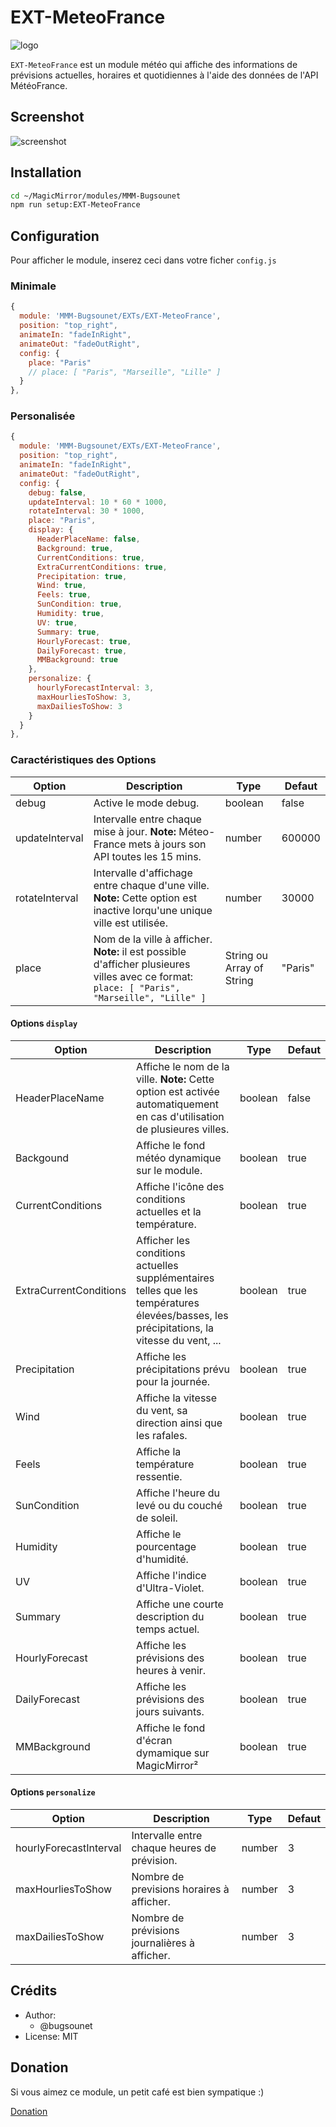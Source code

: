 # EXT-MeteoFrance

![logo](https://github.com/bugsounet/EXT-MeteoFrance/blob/dev/resources/logo.png?raw=true)

`EXT-MeteoFrance` est un module météo qui affiche des informations de prévisions actuelles, horaires et quotidiennes à l'aide des données de l'API MétéoFrance.

## Screenshot

![screenshot](https://raw.githubusercontent.com/bugsounet/EXT-MeteoFrance/dev/screenshot.png)

## Installation

```sh
cd ~/MagicMirror/modules/MMM-Bugsounet
npm run setup:EXT-MeteoFrance
```

## Configuration

Pour afficher le module, inserez ceci dans votre ficher `config.js`

### Minimale

```js
{
  module: 'MMM-Bugsounet/EXTs/EXT-MeteoFrance',
  position: "top_right",
  animateIn: "fadeInRight",
  animateOut: "fadeOutRight",
  config: {
    place: "Paris"
    // place: [ "Paris", "Marseille", "Lille" ]
  }
},
```

### Personalisée

```js
{
  module: 'MMM-Bugsounet/EXTs/EXT-MeteoFrance',
  position: "top_right",
  animateIn: "fadeInRight",
  animateOut: "fadeOutRight",
  config: {
    debug: false,
    updateInterval: 10 * 60 * 1000,
    rotateInterval: 30 * 1000,
    place: "Paris",
    display: {
      HeaderPlaceName: false,
      Background: true,
      CurrentConditions: true,
      ExtraCurrentConditions: true,
      Precipitation: true,
      Wind: true,
      Feels: true,
      SunCondition: true,
      Humidity: true,
      UV: true,
      Summary: true,
      HourlyForecast: true,
      DailyForecast: true,
      MMBackground: true
    },
    personalize: {
      hourlyForecastInterval: 3,
      maxHourliesToShow: 3,
      maxDailiesToShow: 3
    }
  }
},
```

### Caractéristiques des Options

| Option  | Description | Type | Defaut |
| --- | --- | --- | --- |
| debug | Active le mode debug. | boolean | false |
| updateInterval | Intervalle entre chaque mise à jour. **Note:** Méteo-France mets à jours son API toutes les 15 mins.| number |  600000 |
| rotateInterval | Intervalle d'affichage entre chaque d'une ville. **Note:** Cette option est inactive lorqu'une unique ville est utilisée. | number | 30000 |
| place | Nom de la ville à afficher. **Note:** il est possible d'afficher plusieures villes avec ce format: `place: [ "Paris", "Marseille", "Lille" ]` | String ou Array of String | "Paris" |

#### Options `display`

| Option  | Description | Type | Defaut |
| --- | --- | --- | --- |
| HeaderPlaceName | Affiche le nom de la ville. **Note:** Cette option est activée automatiquement en cas d'utilisation de plusieures villes. | boolean | false |
| Backgound | Affiche le fond météo dynamique sur le module. | boolean |  true |
| CurrentConditions | Affiche l'icône des conditions actuelles et la température.| boolean | true |
| ExtraCurrentConditions | Afficher les conditions actuelles supplémentaires telles que les températures élevées/basses, les précipitations, la vitesse du vent, ... | boolean | true |
| Precipitation | Affiche les précipitations prévu pour la journée. | boolean | true |
| Wind | Affiche la vitesse du vent, sa direction ainsi que les rafales. | boolean | true |
| Feels | Affiche la température ressentie. | boolean | true |
| SunCondition | Affiche l'heure du levé ou du couché de soleil. | boolean | true |
| Humidity | Affiche le pourcentage d'humidité. | boolean | true |
| UV | Affiche l'indice d'Ultra-Violet.| boolean | true |
| Summary | Affiche une courte description du temps actuel. | boolean | true |
| HourlyForecast | Affiche les prévisions des heures à venir. | boolean | true |
| DailyForecast | Affiche les prévisions des jours suivants. | boolean | true |
| MMBackground | Affiche le fond d'écran dymamique sur MagicMirror² | boolean | true |

#### Options `personalize`

| Option  | Description | Type | Defaut |
| --- | --- | --- | --- |
| hourlyForecastInterval | Intervalle entre chaque heures de prévision.| number | 3 |
| maxHourliesToShow | Nombre de previsions horaires à afficher.| number | 3 |
| maxDailiesToShow | Nombre de prévisions journalières à afficher.| number | 3 |

## Crédits

* Author:
  * @bugsounet
* License: MIT

## Donation

Si vous aimez ce module, un petit café est bien sympatique :)

[Donation](https://www.paypal.com/cgi-bin/webscr?cmd=_s-xclick&hosted_button_id=TTHRH94Y4KL36&source=url)

